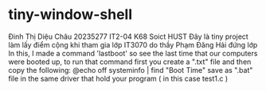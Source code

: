 # tiny-window-shell
Đinh Thị Diệu Châu 20235277 IT2-04 K68 Soict HUST
Đây là tiny project làm lấy điểm cộng khi tham gia lớp IT3070 do thầy Phạm Đăng Hải đứng lớp
In this, I made a command 'lastboot' so see the last time that our computers were booted up, to run that command first you create a ".txt" file and then copy the following:
@echo off
systeminfo | find "Boot Time"
save as ".bat" file in the same driver that hold your program ( in this case test1.c )
